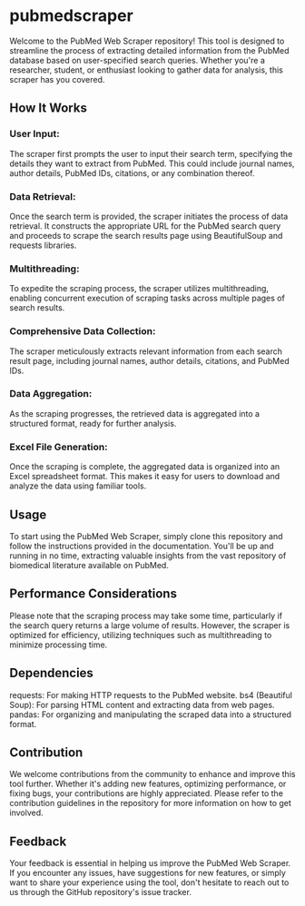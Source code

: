 # pubmedscraper

Welcome to the PubMed Web Scraper repository! This tool is designed to streamline the process of extracting detailed information from the PubMed database based on user-specified search queries. Whether you're a researcher, student, or enthusiast looking to gather data for analysis, this scraper has you covered.

## How It Works
### User Input: 
The scraper first prompts the user to input their search term, specifying the details they want to extract from PubMed. This could include journal names, author details, PubMed IDs, citations, or any combination thereof.

### Data Retrieval: 
Once the search term is provided, the scraper initiates the process of data retrieval. It constructs the appropriate URL for the PubMed search query and proceeds to scrape the search results page using BeautifulSoup and requests libraries.

### Multithreading: 
To expedite the scraping process, the scraper utilizes multithreading, enabling concurrent execution of scraping tasks across multiple pages of search results.

### Comprehensive Data Collection: 
The scraper meticulously extracts relevant information from each search result page, including journal names, author details, citations, and PubMed IDs.

### Data Aggregation: 
As the scraping progresses, the retrieved data is aggregated into a structured format, ready for further analysis.

### Excel File Generation: 
Once the scraping is complete, the aggregated data is organized into an Excel spreadsheet format. This makes it easy for users to download and analyze the data using familiar tools.

## Usage
To start using the PubMed Web Scraper, simply clone this repository and follow the instructions provided in the documentation. You'll be up and running in no time, extracting valuable insights from the vast repository of biomedical literature available on PubMed.

## Performance Considerations
Please note that the scraping process may take some time, particularly if the search query returns a large volume of results. However, the scraper is optimized for efficiency, utilizing techniques such as multithreading to minimize processing time.

## Dependencies
requests: For making HTTP requests to the PubMed website.
bs4 (Beautiful Soup): For parsing HTML content and extracting data from web pages.
pandas: For organizing and manipulating the scraped data into a structured format.
## Contribution
We welcome contributions from the community to enhance and improve this tool further. Whether it's adding new features, optimizing performance, or fixing bugs, your contributions are highly appreciated. Please refer to the contribution guidelines in the repository for more information on how to get involved.

## Feedback
Your feedback is essential in helping us improve the PubMed Web Scraper. If you encounter any issues, have suggestions for new features, or simply want to share your experience using the tool, don't hesitate to reach out to us through the GitHub repository's issue tracker.



